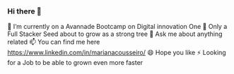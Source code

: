 ### Hi there 👋

🔭 I’m currently on a Avannade Bootcamp on Digital innovation One
🌱 Only a Full Stacker Seed about to grow as a strong tree
💬 Ask me about anything related
📫 You can find me here https://www.linkedin.com/in/marianacousseiro/
😄 Hope you like
⚡ Looking for a Job to be able to grown even more faster
